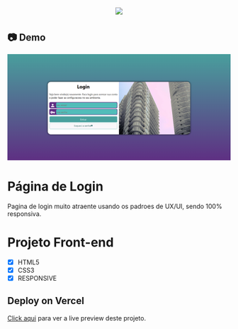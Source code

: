 <h1 align="center"><img src="https://user-images.githubusercontent.com/53831498/135899352-1463af04-5098-4741-bc8a-78c0877e1f96.png"></h1>

## :camera: Demo

![Imagem](demo.png)

# Página de Login
Pagina de login muito atraente usando os padroes de UX/UI, sendo 100% responsiva.

# Projeto Front-end

  - [x] HTML5
  - [x] CSS3
  - [x] RESPONSIVE

## Deploy on Vercel

[Click aqui](https://felipemaximus.github.io/Projeto_login/) para ver a live preview deste projeto.
